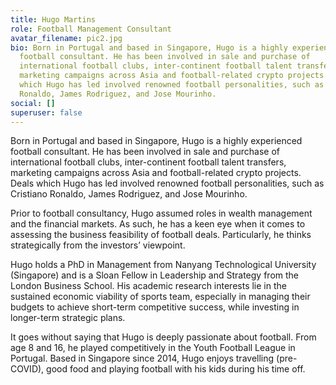 ```yaml
---
title: Hugo Martins
role: Football Management Consultant
avatar_filename: pic2.jpg
bio: Born in Portugal and based in Singapore, Hugo is a highly experienced
  football consultant. He has been involved in sale and purchase of
  international football clubs, inter-continent football talent transfers,
  marketing campaigns across Asia and football-related crypto projects. Deals
  which Hugo has led involved renowned football personalities, such as Cristiano
  Ronaldo, James Rodriguez, and Jose Mourinho.
social: []
superuser: false
---
```

Born in Portugal and based in Singapore, Hugo is a highly experienced football consultant. He has been involved in sale and purchase of international football clubs, inter-continent football talent transfers, marketing campaigns across Asia and football-related crypto projects. Deals which Hugo has led involved renowned football personalities, such as Cristiano Ronaldo, James Rodriguez, and Jose Mourinho.

Prior to football consultancy, Hugo assumed roles in wealth management and the financial markets. As such, he has a keen eye when it comes to assessing the business feasibility of football deals. Particularly, he thinks strategically from the investors’ viewpoint.

Hugo holds a PhD in Management from Nanyang Technological University (Singapore) and is a Sloan Fellow in Leadership and Strategy from the London Business School. His academic research interests lie in the sustained economic viability of sports team, especially in managing their budgets to achieve short-term competitive success, while investing in longer-term strategic plans.

It goes without saying that Hugo is deeply passionate about football. From age 8 and 16, he played competitively in the Youth Football League in Portugal. Based in Singapore since 2014, Hugo enjoys travelling (pre-COVID), good food and playing football with his kids during his time off.